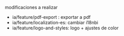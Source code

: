 modificaciones a realizar
* ia/feature/pdf-export : exportar a pdf
* ia/feature/localization-es: cambiar i18nbi
* ia/feature/logo-and-styles: logo + ajustes de color
